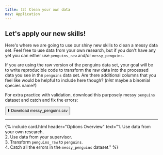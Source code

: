 ```yaml
---
title: (3) Clean your own data
nav: Application
---
```


## Let's apply our new skills!

Here's where we are going to use our shiny new skills to clean a messy data set. Feel free to use data from your own research, but if you don't have any yet you can either use `penguins_raw` and/or `messy_penguins`.

If you are using the raw version of the penguins data set, your goal will be to write reproducible code to transform the raw data into the processed data you see in the `penguins` data set. Are there additional columns that you feel like would be helpful to include here though? (*hint* maybe a binomial species name?)

For extra practice with validation, download this purposely messy `penguins` dataset and catch and fix the errors: 

<a href="content/messy_penguins.csv" download="messy_penguins.csv">
  <button>⬇️ Download messy_penguins.csv</button>
</a>


---------


{% include card.html 
   header="Options Overview"
   text="1. Use data from your own research.<br>2. Use data from your supervisor.<br>3. Transform `penguins_raw` to `penguins`.<br>4. Catch all the errors in the `messy_penguins` dataset." %}
